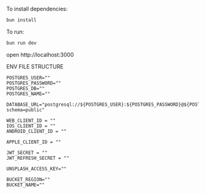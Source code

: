 To install dependencies:

```sh
bun install
```

To run:

```sh
bun run dev
```

open http://localhost:3000

ENV FILE STRUCTURE

```
POSTGRES_USER=""
POSTGRES_PASSWORD=""
POSTGRES_DB=""
POSTGRES_NAME=""

DATABASE_URL="postgresql://${POSTGRES_USER}:${POSTGRES_PASSWORD}@${POSTGRES_NAME}:5432/${POSTGRES_DB}?schema=public"

WEB_CLIENT_ID = ""
IOS_CLIENT_ID = ""
ANDROID_CLIENT_ID = ""

APPLE_CLIENT_ID = ""

JWT_SECRET = ""
JWT_REFRESH_SECRET = ""

UNSPLASH_ACCESS_KEY=""

BUCKET_REGION=""
BUCKET_NAME=""
```
